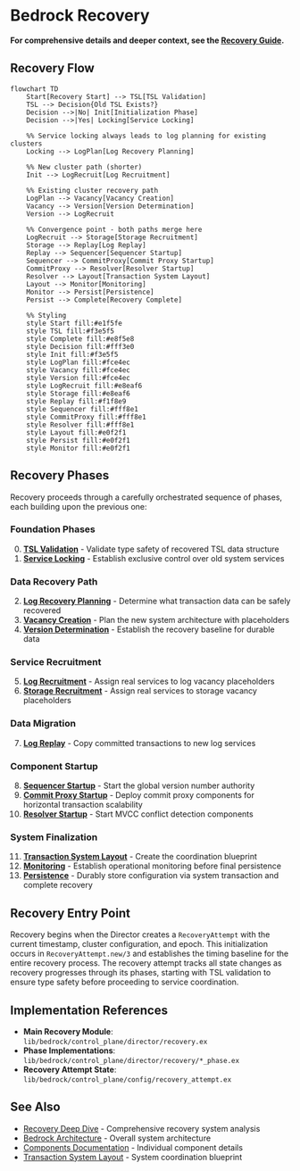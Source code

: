 # Bedrock Recovery

**For comprehensive details and deeper context, see the [Recovery Guide](../deep-dives/recovery.md).**

## Recovery Flow

```mermaid
flowchart TD
    Start[Recovery Start] --> TSL[TSL Validation]
    TSL --> Decision{Old TSL Exists?}
    Decision -->|No| Init[Initialization Phase]
    Decision -->|Yes| Locking[Service Locking]

    %% Service locking always leads to log planning for existing clusters
    Locking --> LogPlan[Log Recovery Planning]
    
    %% New cluster path (shorter)
    Init --> LogRecruit[Log Recruitment]
    
    %% Existing cluster recovery path
    LogPlan --> Vacancy[Vacancy Creation]
    Vacancy --> Version[Version Determination]
    Version --> LogRecruit
    
    %% Convergence point - both paths merge here
    LogRecruit --> Storage[Storage Recruitment]
    Storage --> Replay[Log Replay]
    Replay --> Sequencer[Sequencer Startup]
    Sequencer --> CommitProxy[Commit Proxy Startup]
    CommitProxy --> Resolver[Resolver Startup]
    Resolver --> Layout[Transaction System Layout]
    Layout --> Monitor[Monitoring]
    Monitor --> Persist[Persistence]
    Persist --> Complete[Recovery Complete]
    
    %% Styling
    style Start fill:#e1f5fe
    style TSL fill:#f3e5f5
    style Complete fill:#e8f5e8
    style Decision fill:#fff3e0
    style Init fill:#f3e5f5
    style LogPlan fill:#fce4ec
    style Vacancy fill:#fce4ec
    style Version fill:#fce4ec
    style LogRecruit fill:#e8eaf6
    style Storage fill:#e8eaf6
    style Replay fill:#f1f8e9
    style Sequencer fill:#fff8e1
    style CommitProxy fill:#fff8e1
    style Resolver fill:#fff8e1
    style Layout fill:#e0f2f1
    style Persist fill:#e0f2f1
    style Monitor fill:#e0f2f1
```

## Recovery Phases

Recovery proceeds through a carefully orchestrated sequence of phases, each building upon the previous one:

### Foundation Phases

0. **[TSL Validation](recovery/tsl-validation.md)** - Validate type safety of recovered TSL data structure
1. **[Service Locking](recovery/service-locking.md)** - Establish exclusive control over old system services

### Data Recovery Path

2. **[Log Recovery Planning](recovery/log-recovery-planning.md)** - Determine what transaction data can be safely recovered
3. **[Vacancy Creation](recovery/vacancy-creation.md)** - Plan the new system architecture with placeholders
4. **[Version Determination](recovery/version-determination.md)** - Establish the recovery baseline for durable data

### Service Recruitment

5. **[Log Recruitment](recovery/log-recruitment.md)** - Assign real services to log vacancy placeholders
6. **[Storage Recruitment](recovery/storage-recruitment.md)** - Assign real services to storage vacancy placeholders

### Data Migration

7. **[Log Replay](recovery/log-replay.md)** - Copy committed transactions to new log services

### Component Startup

8. **[Sequencer Startup](recovery/sequencer-startup.md)** - Start the global version number authority
9. **[Commit Proxy Startup](recovery/proxy-startup.md)** - Deploy commit proxy components for horizontal transaction scalability
10. **[Resolver Startup](recovery/resolver-startup.md)** - Start MVCC conflict detection components

### System Finalization

11. **[Transaction System Layout](recovery/transaction-system-layout.md)** - Create the coordination blueprint
12. **[Monitoring](recovery/monitoring.md)** - Establish operational monitoring before final persistence
13. **[Persistence](recovery/persistence.md)** - Durably store configuration via system transaction and complete recovery

## Recovery Entry Point

Recovery begins when the Director creates a `RecoveryAttempt` with the current timestamp, cluster configuration, and epoch. This initialization occurs in `RecoveryAttempt.new/3` and establishes the timing baseline for the entire recovery process. The recovery attempt tracks all state changes as recovery progresses through its phases, starting with TSL validation to ensure type safety before proceeding to service coordination.

## Implementation References

- **Main Recovery Module**: `lib/bedrock/control_plane/director/recovery.ex`
- **Phase Implementations**: `lib/bedrock/control_plane/director/recovery/*_phase.ex`
- **Recovery Attempt State**: `lib/bedrock/control_plane/config/recovery_attempt.ex`

## See Also

- [Recovery Deep Dive](../deep-dives/recovery.md) - Comprehensive recovery system analysis
- [Bedrock Architecture](../deep-dives/architecture.md) - Overall system architecture
- [Components Documentation](../deep-dives/architecture/README.md) - Individual component details
- [Transaction System Layout](transaction-system-layout.md) - System coordination blueprint
